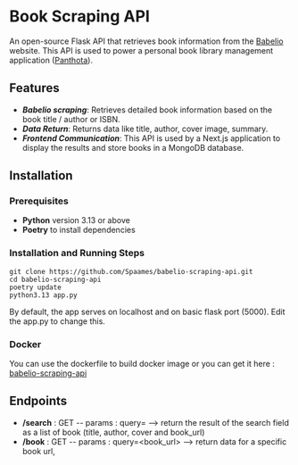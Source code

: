 # Book Scraping API

An open-source Flask API that retrieves book information from the [Babelio](https://www.babelio.com) website. This API is used to power a personal book library management application ([Panthota]()).

## Features

- ***Babelio scraping***: Retrieves detailed book information based on the book title / author or ISBN.
- ***Data Return***: Returns data like title, author, cover image, summary.
- ***Frontend Communication***: This API is used by a Next.js application to display the results and store books in a MongoDB database.

## Installation

### Prerequisites

- **Python** version 3.13 or above
- **Poetry** to install dependencies

### Installation and Running Steps


```
git clone https://github.com/Spaames/babelio-scraping-api.git
cd babelio-scraping-api
poetry update
python3.13 app.py
```

By default, the app serves on localhost and on basic flask port (5000).
Edit the app.py to change this.

### Docker
You can use the dockerfile to build docker image or you can get it here : [babelio-scraping-api](https://hub.docker.com/layers/remidupuy/babelio-scraping-api/latest/images/sha256:10fd35d3e1b1a3b3f3aa9913cf9bd21a888f7695249cae38cc63284eb46a2339?uuid=cfc78975-47c1-43a8-bcb7-dbee6874def2%0A)

## Endpoints

- **/search** : GET -- params : query=<anything> --> return the result of the search field as a list of book (title, author, cover and book_url)
- **/book** : GET -- params : query=<book_url> --> return data for a specific book url, 


